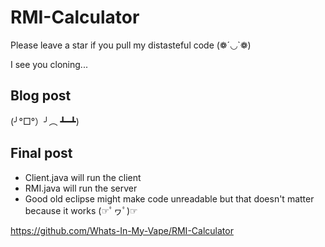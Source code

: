 # RMI-Calculator

Please leave a star if you pull my distasteful code (❁´◡`❁)

I see you cloning...

## Blog post
(╯°□°）╯︵ ┻━┻)

## Final post

* Client.java will run the client
* RMI.java will run the server
* Good old eclipse might make code unreadable but that doesn't matter because it works 
(☞ﾟヮﾟ)☞

https://github.com/Whats-In-My-Vape/RMI-Calculator